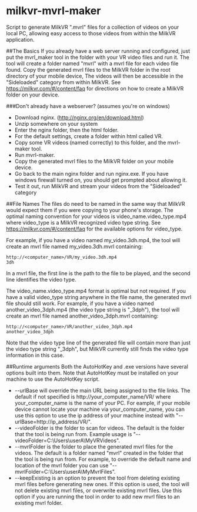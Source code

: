 # milkvr-mvrl-maker
Script to generate MilkVR ".mvrl" files for a collection of videos on your local PC, allowing easy access to those videos from within the MilkVR application.

##The Basics
If you already have a web server running and configured, just put the mvrl_maker tool in the folder with your VR video files and run it. The tool will create a folder named "mvrl" with a mvrl file for each video file found.  Copy the generated mvrl files to the MilkVR folder in the root directory of your mobile device, The videos will then be accessible in the "Sideloaded" category from within MilkVR. See https://milkvr.com/#/content/faq for directions on how to create a MilkVR folder on your device. 

###Don't already have a webserver?  (assumes you're on windows)
 - Download nginx. (http://nginx.org/en/download.html)
 - Unzip somewhere on your system
 - Enter the nginx folder, then the html folder.
 - For the default settings, create a folder within html called VR.
 - Copy some VR videos (named correctly) to this folder, and the mvrl-maker tool.
 - Run mvrl-maker.
 - Copy the generated mvrl files to the MilkVR folder on your mobile device. 
 - Go back to the main nginx folder and run nginx.exe.  If you have windows firewall turned on, you should get prompted about allowing it.
 - Test it out, run MilkVR and stream your videos from the "Sideloaded" category

##File Names
The files do need to be named in the same way that MilkVR would expect them if you were copying to your phone's storage. The optimal naming convention for your videos is video_name.video_type.mp4 where video_type is a MilkVR recognized video type string. See https://milkvr.com/#/content/faq for the available options for video_type.

For example, if you have a video named my_video.3dh.mp4, the tool will create an mvrl file named my_video.3dh.mvrl containing:

    http://<computer_name>/VR/my_video.3dh.mp4
    3dh

In a mvrl file, the first line is the path to the file to be played, and the second line identifies the video type. 
    
The video_name.video_type.mp4 format is optimal but not required. If you have a valid video_type string anywhere in the file name, the generated mvrl file should still work. For example, if you have a video named another_video_3dph.mp4 (the video type string is "_3dph"), the tool will create an mvrl file named another_video_3dph.mvrl containing:

    http://<computer_name>/VR/another_video_3dph.mp4
    another_video_3dph

Note that the video type line of the generated file will contain more than just the video type string "_3dph", but MilkVR currently still finds the video type information in this case. 

##Runtime arguments
Both the AutoHotKey and .exe versions have several options built into them. Note that AutoHotKey must be installed on your machine to use the AutoHotKey script. 
 -  --urlBase will override the main URL being assigned to the file links.  The default if not specified is http://your_computer_name/VR/ where your_computer_name is the name of your PC. For eample, if your mobile device cannot locate your machine via your_computer_name, you can use this option to use the ip address of your machine instead with "--urlBase=http://ip_address/VR/".
 -  --videoFolder is the folder to scan for videos.  The default is the folder that the tool is being run from. Example usage is "--videoFolder=C:\Users\userA\MyVRVideos".
 -  --mvrlFolder is the folder to place the generated mvrl files for the videos.  The default is a folder named "mvrl" created in the folder that the tool is being run from. For example, to override the default name and location of the mvrl folder you can use "--mvrlFolder=C:\Users\userA\MyMvrlFiles".
 -  --keepExisting is an option to prevent the tool from deleting existing mvrl files before generating new ones. If this option is used, the tool will not delete existing mvrl files, or overwrite existing mvrl files. Use this option if you are running the tool in order to add new mvrl files to an existing mvrl folder. 

